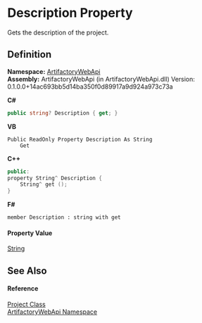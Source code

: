 # Description Property


Gets the description of the project.



## Definition
**Namespace:** <a href="75b20af6-7197-02a5-e38f-f7b15eac4732">ArtifactoryWebApi</a>  
**Assembly:** ArtifactoryWebApi (in ArtifactoryWebApi.dll) Version: 0.1.0.0+14ac693bb5d14ba350f0d89917a9d924a973c73a

**C#**
``` C#
public string? Description { get; }
```
**VB**
``` VB
Public ReadOnly Property Description As String
	Get
```
**C++**
``` C++
public:
property String^ Description {
	String^ get ();
}
```
**F#**
``` F#
member Description : string with get
```



#### Property Value
<a href="https://learn.microsoft.com/dotnet/api/system.string" target="_blank" rel="noopener noreferrer">String</a>

## See Also


#### Reference
<a href="280399b3-78c4-4653-9828-07e8d0759b57">Project Class</a>  
<a href="75b20af6-7197-02a5-e38f-f7b15eac4732">ArtifactoryWebApi Namespace</a>  

